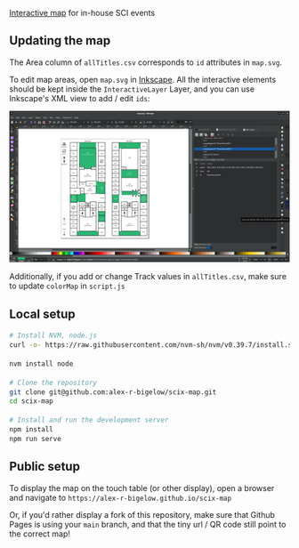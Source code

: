 [Interactive map](https://alex-r-bigelow.github.io/scix-map/) for in-house SCI events

## Updating the map

The Area column of `allTitles.csv` corresponds to `id` attributes in `map.svg`.

To edit map areas, open `map.svg` in [Inkscape](https://inkscape.org/). All the interactive elements should be kept inside the `InteractiveLayer` Layer, and you can use Inkscape's XML view to add / edit `ids`:

![Editing the map in Inkscape](inkscape.png)

Additionally, if you add or change Track values in `allTitles.csv`, make sure to update `colorMap` in `script.js`

## Local setup

```bash
# Install NVM, node.js
curl -o- https://raw.githubusercontent.com/nvm-sh/nvm/v0.39.7/install.sh | bash

nvm install node

# Clone the repository
git clone git@github.com:alex-r-bigelow/scix-map.git
cd scix-map

# Install and run the development server
npm install
npm run serve
```

## Public setup

To display the map on the touch table (or other display), open a browser and navigate to `https://alex-r-bigelow.github.io/scix-map`

Or, if you'd rather display a fork of this repository, make sure that Github Pages is using your `main` branch, and that the tiny url / QR code still point to the correct map!
